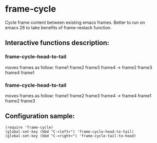 # frame-cycle
Cycle frame content between existing emacs frames.
Better to run on emacs 26 to take benefits of frame-restack function.

## Interactive functions description:
### frame-cycle-head-to-tail

   moves frames as follow: frame1 frame2 frame3 frame4 -> frame2 frame3 frame4 frame1

### frame-cycle-head-to-tail

   moves frames as follow: frame1 frame2 frame3 frame4 -> frame4 frame1 frame2 frame3

## Configuration sample:

```elisp
(require 'frame-cycle)
(global-set-key (kbd "C-<left>") 'frame-cycle-head-to-tail)   
(global-set-key (kbd "C-<right>") 'frame-cycle-tail-to-head)
 ```
